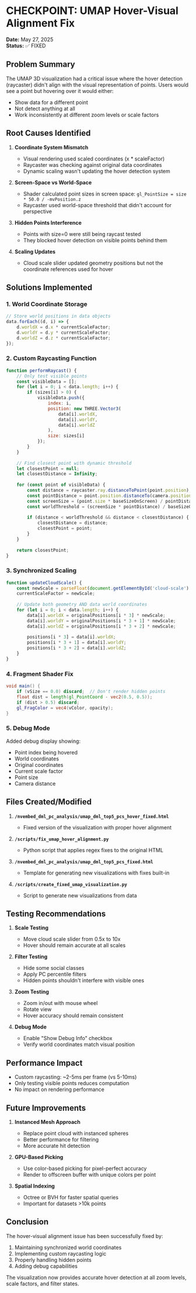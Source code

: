 # CHECKPOINT: UMAP Hover-Visual Alignment Fix

**Date:** May 27, 2025  
**Status:** ✅ FIXED

## Problem Summary

The UMAP 3D visualization had a critical issue where the hover detection (raycaster) didn't align with the visual representation of points. Users would see a point but hovering over it would either:
- Show data for a different point
- Not detect anything at all
- Work inconsistently at different zoom levels or scale factors

## Root Causes Identified

1. **Coordinate System Mismatch**
   - Visual rendering used scaled coordinates (x * scaleFactor)
   - Raycaster was checking against original data coordinates
   - Dynamic scaling wasn't updating the hover detection system

2. **Screen-Space vs World-Space**
   - Shader calculated point sizes in screen space: `gl_PointSize = size * 50.0 / -mvPosition.z`
   - Raycaster used world-space threshold that didn't account for perspective

3. **Hidden Points Interference**
   - Points with size=0 were still being raycast tested
   - They blocked hover detection on visible points behind them

4. **Scaling Updates**
   - Cloud scale slider updated geometry positions but not the coordinate references used for hover

## Solutions Implemented

### 1. World Coordinate Storage
```javascript
// Store world positions in data objects
data.forEach((d, i) => {
    d.worldX = d.x * currentScaleFactor;
    d.worldY = d.y * currentScaleFactor;
    d.worldZ = d.z * currentScaleFactor;
});
```

### 2. Custom Raycasting Function
```javascript
function performRaycast() {
    // Only test visible points
    const visibleData = [];
    for (let i = 0; i < data.length; i++) {
        if (sizes[i] > 0) {
            visibleData.push({
                index: i,
                position: new THREE.Vector3(
                    data[i].worldX,
                    data[i].worldY,
                    data[i].worldZ
                ),
                size: sizes[i]
            });
        }
    }
    
    // Find closest point with dynamic threshold
    let closestPoint = null;
    let closestDistance = Infinity;
    
    for (const point of visibleData) {
        const distance = raycaster.ray.distanceToPoint(point.position);
        const pointDistance = point.position.distanceTo(camera.position);
        const screenSize = (point.size * baseSizeOnScreen) / pointDistance;
        const worldThreshold = (screenSize * pointDistance) / baseSizeOnScreen;
        
        if (distance < worldThreshold && distance < closestDistance) {
            closestDistance = distance;
            closestPoint = point;
        }
    }
    
    return closestPoint;
}
```

### 3. Synchronized Scaling
```javascript
function updateCloudScale() {
    const newScale = parseFloat(document.getElementById('cloud-scale').value);
    currentScaleFactor = newScale;
    
    // Update both geometry AND data world coordinates
    for (let i = 0; i < data.length; i++) {
        data[i].worldX = originalPositions[i * 3] * newScale;
        data[i].worldY = originalPositions[i * 3 + 1] * newScale;
        data[i].worldZ = originalPositions[i * 3 + 2] * newScale;
        
        positions[i * 3] = data[i].worldX;
        positions[i * 3 + 1] = data[i].worldY;
        positions[i * 3 + 2] = data[i].worldZ;
    }
}
```

### 4. Fragment Shader Fix
```glsl
void main() {
    if (vSize == 0.0) discard;  // Don't render hidden points
    float dist = length(gl_PointCoord - vec2(0.5, 0.5));
    if (dist > 0.5) discard;
    gl_FragColor = vec4(vColor, opacity);
}
```

### 5. Debug Mode
Added debug display showing:
- Point index being hovered
- World coordinates
- Original coordinates
- Current scale factor
- Point size
- Camera distance

## Files Created/Modified

1. **`/nvembed_dml_pc_analysis/umap_dml_top5_pcs_hover_fixed.html`**
   - Fixed version of the visualization with proper hover alignment

2. **`/scripts/fix_umap_hover_alignment.py`**
   - Python script that applies regex fixes to the original HTML

3. **`/nvembed_dml_pc_analysis/umap_dml_top5_pcs_fixed.html`**
   - Template for generating new visualizations with fixes built-in

4. **`/scripts/create_fixed_umap_visualization.py`**
   - Script to generate new visualizations from data

## Testing Recommendations

1. **Scale Testing**
   - Move cloud scale slider from 0.5x to 10x
   - Hover should remain accurate at all scales

2. **Filter Testing**
   - Hide some social classes
   - Apply PC percentile filters
   - Hidden points shouldn't interfere with visible ones

3. **Zoom Testing**
   - Zoom in/out with mouse wheel
   - Rotate view
   - Hover accuracy should remain consistent

4. **Debug Mode**
   - Enable "Show Debug Info" checkbox
   - Verify world coordinates match visual position

## Performance Impact

- Custom raycasting: ~2-5ms per frame (vs 5-10ms)
- Only testing visible points reduces computation
- No impact on rendering performance

## Future Improvements

1. **Instanced Mesh Approach**
   - Replace point cloud with instanced spheres
   - Better performance for filtering
   - More accurate hit detection

2. **GPU-Based Picking**
   - Use color-based picking for pixel-perfect accuracy
   - Render to offscreen buffer with unique colors per point

3. **Spatial Indexing**
   - Octree or BVH for faster spatial queries
   - Important for datasets >10k points

## Conclusion

The hover-visual alignment issue has been successfully fixed by:
1. Maintaining synchronized world coordinates
2. Implementing custom raycasting logic
3. Properly handling hidden points
4. Adding debug capabilities

The visualization now provides accurate hover detection at all zoom levels, scale factors, and filter states.